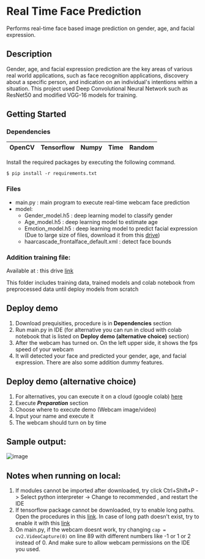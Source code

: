 # Real Time Face Prediction
Performs real-time face based image prediction on gender, age, and facial expression.

## Description
Gender, age, and facial expression prediction are the key areas of various real world applications, such as face recognition applications, discovery about a specific person, and indication on an individual's intentions within a situation. This project used Deep Convolutional Neural Network such as ResNet50 and modified VGG-16 models for training.

## Getting Started

### Dependencies

OpenCV | Tensorflow | Numpy | Time | Random
--- | --- | --- |--- |---

Install the required packages by executing the following command.

`$ pip install -r requirements.txt`

### Files
* main.py : main program to execute real-time webcam face prediction
* model:
  * Gender_model.h5 : deep learning model to classify gender
  * Age_model.h5 : deep learning model to estimate age
  * Emotion_model.h5 : deep learning model to predict facial expression (Due to large size of files, download it from this [drive](https://drive.google.com/file/d/1R3H0SCUyd-WVIhU-j6uDqRe6Z8oBqRtr/view?usp=sharing))
  * haarcascade_frontalface_default.xml : detect face bounds


### Addition training file:
Available at : this drive [link](https://drive.google.com/drive/folders/1EDQ3PBI6aZ_QVRr0Lj4OYk1c5kRJbkqj?usp=sharing)

This folder includes training data, trained models and colab notebook from preprocessed data until deploy models from scratch

## Deploy demo
1. Download prequisities, procedure is in **Dependencies** section
2. Run main.py in IDE (for alternative you can run in cloud with colab notebook that is listed on **Deploy demo (alternative choice)** section)
3. After the webcam has turned on. On the left upper side, it shows the fps speed of your webcam
4. It will detected your face and predicted your gender, age, and facial expression. There are also some addition dummy features.

## Deploy demo (alternative choice)
1. For alternatives, you can execute it on a cloud (google colab) [here](https://colab.research.google.com/drive/1f2uR-2CwUJFSdJrL5ihBLkJXE2Ji-TKq?authuser=1#scrollTo=O4Febami5Ir7)
2. Execute ***Preparation*** section
3. Choose where to execute demo (Webcam image/video)
4. Input your name and execute it
5. The webcam should turn on by time

## Sample output:
![image](https://user-images.githubusercontent.com/88226713/162660991-f051d5fe-1f75-48c4-b5fd-c51cf7beaf40.png)


## Notes when running on local:
1. If modules cannot be imported after downloaded, try click Ctrl+Shift+P -> Select python interpreter -> Change to recommended , and restart the IDE
2. If tensorflow package cannot be downloaded, try to enable long paths. Open the procedures in this [link](https://superuser.com/questions/1119883/windows-10-enable-ntfs-long-paths-policy-option-missing). In case of long path doesn't exist, try to enable it with this [link](https://www.thewindowsclub.com/how-to-enable-or-disable-win32-long-paths-in-windows-11-10)
3. On main.py, if the webcam doesnt work, try changing `cap = cv2.VideoCapture(0)` on line 89 with different numbers like -1 or 1 or 2 instead of 0. And make sure to allow webcam permissions on the IDE you used.
